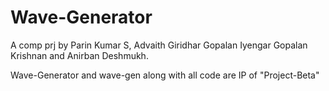 # **Wave-Generator**
A comp prj by Parin Kumar S, Advaith Giridhar Gopalan Iyengar Gopalan Krishnan and Anirban Deshmukh.

Wave-Generator and wave-gen along with all code are IP of "Project-Beta"
